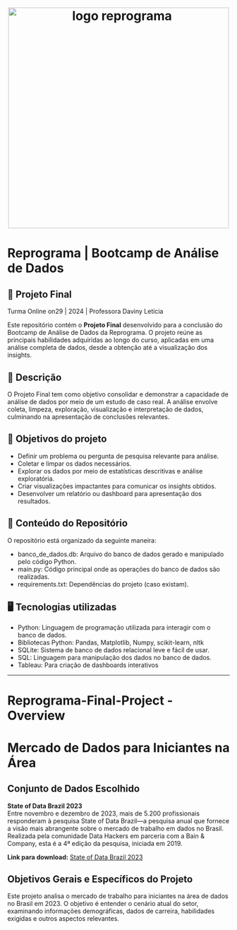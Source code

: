<h1 align="center">
  <img src="assets/reprograma-fundos-claros.png" alt="logo reprograma" width="500">
</h1>

# Reprograma | Bootcamp de Análise de Dados
## 🚀 Projeto Final
Turma Online on29 | 2024 | Professora Daviny Letícia

Este repositório contém o **Projeto Final** desenvolvido para a conclusão do Bootcamp de Análise de Dados da Reprograma. O projeto reúne as principais habilidades adquiridas ao longo do curso, aplicadas em uma análise completa de dados, desde a obtenção até a visualização dos insights.

## 📌 Descrição
O Projeto Final tem como objetivo consolidar e demonstrar a capacidade de análise de dados por meio de um estudo de caso real. A análise envolve coleta, limpeza, exploração, visualização e interpretação de dados, culminando na apresentação de conclusões relevantes.

## 🎯 Objetivos do projeto
- Definir um problema ou pergunta de pesquisa relevante para análise.
- Coletar e limpar os dados necessários.
- Explorar os dados por meio de estatísticas descritivas e análise exploratória.
- Criar visualizações impactantes para comunicar os insights obtidos.
- Desenvolver um relatório ou dashboard para apresentação dos resultados.
  
## 📝 Conteúdo do Repositório  
O repositório está organizado da seguinte maneira:
- banco_de_dados.db: Arquivo do banco de dados gerado e manipulado pelo código Python.
- main.py: Código principal onde as operações do banco de dados são realizadas.
- requirements.txt: Dependências do projeto (caso existam).  

## 🖥️ Tecnologias utilizadas
- Python: Linguagem de programação utilizada para interagir com o banco de dados.
- Bibliotecas Python: Pandas, Matplotlib, Numpy, scikit-learn, nltk 
- SQLite: Sistema de banco de dados relacional leve e fácil de usar.
- SQL: Linguagem para manipulação dos dados no banco de dados.
- Tableau: Para criação de dashboards interativos

---


# Reprograma-Final-Project - Overview

# Mercado de Dados para Iniciantes na Área

## Conjunto de Dados Escolhido

**State of Data Brazil 2023**  
Entre novembro e dezembro de 2023, mais de 5.200 profissionais responderam à pesquisa State of Data Brazil—a pesquisa anual que fornece a visão mais abrangente sobre o mercado de trabalho em dados no Brasil. Realizada pela comunidade Data Hackers em parceria com a Bain & Company, esta é a 4ª edição da pesquisa, iniciada em 2019.

**Link para download:** [State of Data Brazil 2023](https://www.kaggle.com/datasets/datahackers/state-of-data-brazil-2023/data)

## Objetivos Gerais e Específicos do Projeto

Este projeto analisa o mercado de trabalho para iniciantes na área de dados no Brasil em 2023. O objetivo é entender o cenário atual do setor, examinando informações demográficas, dados de carreira, habilidades exigidas e outros aspectos relevantes.

